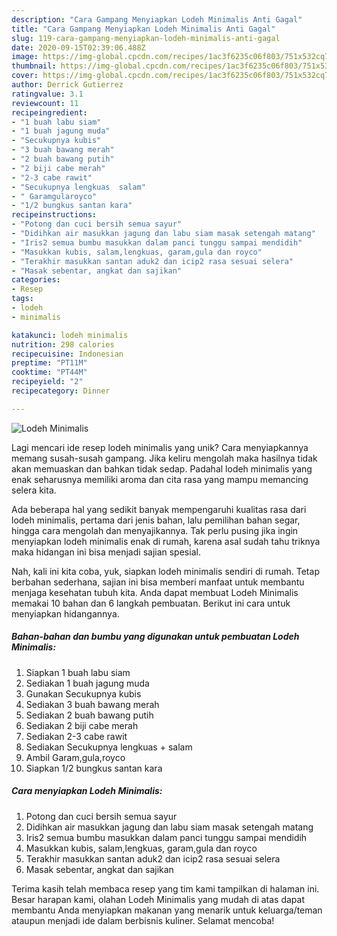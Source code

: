 ```yaml
---
description: "Cara Gampang Menyiapkan Lodeh Minimalis Anti Gagal"
title: "Cara Gampang Menyiapkan Lodeh Minimalis Anti Gagal"
slug: 119-cara-gampang-menyiapkan-lodeh-minimalis-anti-gagal
date: 2020-09-15T02:39:06.488Z
image: https://img-global.cpcdn.com/recipes/1ac3f6235c06f803/751x532cq70/lodeh-minimalis-foto-resep-utama.jpg
thumbnail: https://img-global.cpcdn.com/recipes/1ac3f6235c06f803/751x532cq70/lodeh-minimalis-foto-resep-utama.jpg
cover: https://img-global.cpcdn.com/recipes/1ac3f6235c06f803/751x532cq70/lodeh-minimalis-foto-resep-utama.jpg
author: Derrick Gutierrez
ratingvalue: 3.1
reviewcount: 11
recipeingredient:
- "1 buah labu siam"
- "1 buah jagung muda"
- "Secukupnya kubis"
- "3 buah bawang merah"
- "2 buah bawang putih"
- "2 biji cabe merah"
- "2-3 cabe rawit"
- "Secukupnya lengkuas  salam"
- " Garamgularoyco"
- "1/2 bungkus santan kara"
recipeinstructions:
- "Potong dan cuci bersih semua sayur"
- "Didihkan air masukkan jagung dan labu siam masak setengah matang"
- "Iris2 semua bumbu masukkan dalam panci tunggu sampai mendidih"
- "Masukkan kubis, salam,lengkuas, garam,gula dan royco"
- "Terakhir masukkan santan aduk2 dan icip2 rasa sesuai selera"
- "Masak sebentar, angkat dan sajikan"
categories:
- Resep
tags:
- lodeh
- minimalis

katakunci: lodeh minimalis 
nutrition: 298 calories
recipecuisine: Indonesian
preptime: "PT11M"
cooktime: "PT44M"
recipeyield: "2"
recipecategory: Dinner

---
```



![Lodeh Minimalis](https://img-global.cpcdn.com/recipes/1ac3f6235c06f803/751x532cq70/lodeh-minimalis-foto-resep-utama.jpg)

Lagi mencari ide resep lodeh minimalis yang unik? Cara menyiapkannya memang susah-susah gampang. Jika keliru mengolah maka hasilnya tidak akan memuaskan dan bahkan tidak sedap. Padahal lodeh minimalis yang enak seharusnya memiliki aroma dan cita rasa yang mampu memancing selera kita.

Ada beberapa hal yang sedikit banyak mempengaruhi kualitas rasa dari lodeh minimalis, pertama dari jenis bahan, lalu pemilihan bahan segar, hingga cara mengolah dan menyajikannya. Tak perlu pusing jika ingin menyiapkan lodeh minimalis enak di rumah, karena asal sudah tahu triknya maka hidangan ini bisa menjadi sajian spesial.




Nah, kali ini kita coba, yuk, siapkan lodeh minimalis sendiri di rumah. Tetap berbahan sederhana, sajian ini bisa memberi manfaat untuk membantu menjaga kesehatan tubuh kita. Anda dapat membuat Lodeh Minimalis memakai 10 bahan dan 6 langkah pembuatan. Berikut ini cara untuk menyiapkan hidangannya.

<!--inarticleads1-->

##### Bahan-bahan dan bumbu yang digunakan untuk pembuatan Lodeh Minimalis:

1. Siapkan 1 buah labu siam
1. Sediakan 1 buah jagung muda
1. Gunakan Secukupnya kubis
1. Sediakan 3 buah bawang merah
1. Sediakan 2 buah bawang putih
1. Sediakan 2 biji cabe merah
1. Sediakan 2-3 cabe rawit
1. Sediakan Secukupnya lengkuas + salam
1. Ambil  Garam,gula,royco
1. Siapkan 1/2 bungkus santan kara




<!--inarticleads2-->

##### Cara menyiapkan Lodeh Minimalis:

1. Potong dan cuci bersih semua sayur
1. Didihkan air masukkan jagung dan labu siam masak setengah matang
1. Iris2 semua bumbu masukkan dalam panci tunggu sampai mendidih
1. Masukkan kubis, salam,lengkuas, garam,gula dan royco
1. Terakhir masukkan santan aduk2 dan icip2 rasa sesuai selera
1. Masak sebentar, angkat dan sajikan




Terima kasih telah membaca resep yang tim kami tampilkan di halaman ini. Besar harapan kami, olahan Lodeh Minimalis yang mudah di atas dapat membantu Anda menyiapkan makanan yang menarik untuk keluarga/teman ataupun menjadi ide dalam berbisnis kuliner. Selamat mencoba!
